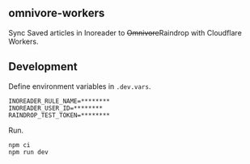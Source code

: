 ## omnivore-workers

Sync Saved articles in Inoreader to ~~Omnivore~~Raindrop with Cloudflare Workers.

## Development

Define environment variables in `.dev.vars`.

```
INOREADER_RULE_NAME=********
INOREADER_USER_ID=********
RAINDROP_TEST_TOKEN=********
```

Run.

```
npm ci
npm run dev
```
